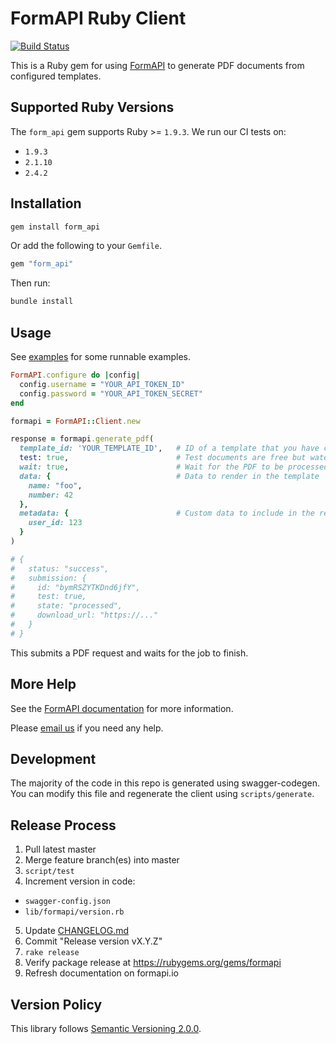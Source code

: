 # FormAPI Ruby Client

[![Build Status](https://travis-ci.org/FormAPI/formapi-ruby.svg?branch=master)](https://travis-ci.org/FormAPI/formapi-ruby)

This is a Ruby gem for using [FormAPI](https://formapi.io) to generate PDF documents from configured templates.

## Supported Ruby Versions

The `form_api` gem supports Ruby >= `1.9.3`. We run our CI tests on:

* `1.9.3`
* `2.1.10`
* `2.4.2`

## Installation

```bash
gem install form_api
```

Or add the following to your `Gemfile`.

```ruby
gem "form_api"
```

Then run:

```bash
bundle install
```


## Usage

See [examples](examples/) for some runnable examples.

```ruby
FormAPI.configure do |config|
  config.username = "YOUR_API_TOKEN_ID"
  config.password = "YOUR_API_TOKEN_SECRET"
end

formapi = FormAPI::Client.new

response = formapi.generate_pdf(
  template_id: 'YOUR_TEMPLATE_ID',   # ID of a template that you have configured
  test: true,                        # Test documents are free but watermarked
  wait: true,                        # Wait for the PDF to be processed   (default: true)
  data: {                            # Data to render in the template
    name: "foo",
    number: 42
  },
  metadata: {                        # Custom data to include in the request, for your own purposes
    user_id: 123
  }
)

# {
#   status: "success",
#   submission: {
#     id: "bymRSZYTKDnd6jfY",
#     test: true,
#     state: "processed",
#     download_url: "https://..."
#   }
# }
```

This submits a PDF request and waits for the job to finish.


## More Help

See the [FormAPI documentation](https://formapi.io/docs) for more information.

Please [email us](mailto:support@formapi.io) if you need any help.


## Development

The majority of the code in this repo is generated using swagger-codegen.
You can modify this file and regenerate the client using `scripts/generate`.


## Release Process

1. Pull latest master
2. Merge feature branch(es) into master
3. `script/test`
4. Increment version in code:
  - `swagger-config.json`
  - `lib/formapi/version.rb`
5. Update [CHANGELOG.md](CHANGELOG.md)
6. Commit "Release version vX.Y.Z"
7. `rake release`
8. Verify package release at https://rubygems.org/gems/formapi
9. Refresh documentation on formapi.io


## Version Policy

This library follows [Semantic Versioning 2.0.0](http://semver.org).

